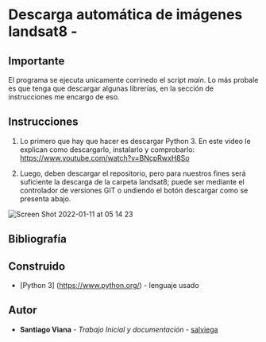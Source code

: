 # Descarga automática de imágenes landsat8 - 


## Importante

El programa se ejecuta unicamente corrinedo el script _main_. Lo más probale es que tenga que descargar algunas librerías, en la sección de instrucciones me encargo de eso. 

## Instrucciones

1. Lo primero que hay que hacer es descargar Python 3. En este vídeo le explican como descargarlo, instalarlo y comprobarlo: https://www.youtube.com/watch?v=BNcpRwxH8So

2. Luego, deben descargar el repositorio, pero para nuestros fines será suficiente la descarga de la carpeta landsat8; puede ser mediante el controlador de versiones GIT o undiendo el botón descargar como se presenta abajo. 

![Screen Shot 2022-01-11 at 05 14 23](https://user-images.githubusercontent.com/90350943/148924682-6f156e4f-0eb0-4156-95ce-8a136dbe7e35.png)

## Bibliografía

## Construido

* [Python 3] (https://www.python.org/) - lenguaje usado

## Autor

* **Santiago Viana** - *Trabajo Inicial y documentación* - [salviega](https://github.com/salviega)